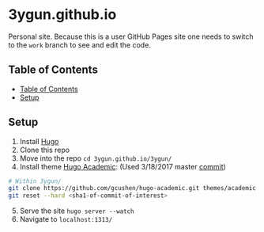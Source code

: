 # 3ygun.github.io

Personal site. Because this is a user GitHub Pages site one needs to switch to the `work` branch to see and edit the code.

## Table of Contents

<!-- TOC depthFrom:2 -->

- [Table of Contents](#table-of-contents)
- [Setup](#setup)

<!-- /TOC -->

## Setup

1. Install [Hugo](https://gohugo.io/)
2. Clone this repo
3. Move into the repo `cd 3ygun.github.io/3ygun/`
4. Install theme [Hugo Academic](https://github.com/gcushen/hugo-academic): (Used 3/18/2017 master [commit](https://github.com/gcushen/hugo-academic/commit/18ab2388f644ea4e7a6a2b591b247eece4fde195))

```bash
# Within 3ygun/
git clone https://github.com/gcushen/hugo-academic.git themes/academic
git reset --hard <sha1-of-commit-of-interest>
```

5. Serve the site `hugo server --watch`
6. Navigate to `localhost:1313/`
